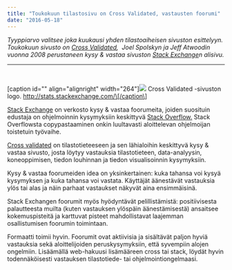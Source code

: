 ```yaml
---
title: "Toukokuun tilastosivu on Cross Validated, vastausten foorumi"
date: "2016-05-18"
---
```


_Tyyppiarvo valitsee joka kuukausi yhden tilastoaiheisen sivuston esittelyyn. Toukokuun sivusto on [Cross Validated](http://stats.stackexchange.com/),  Joel Spolskyn ja Jeff Atwoodin vuonna 2008 perustaneen kysy & vastaa sivuston [Stack Exchange](http://stackexchange.com/)n alisivu._

* * *

 

\[caption id="" align="alignright" width="264"\]![](http://cdn.sstatic.net/Sites/stats/img/apple-touch-icon@2.png?v=344f57aa10cc&a) Cross Validated -sivuston logo. http://stats.stackexchange.com/\[/caption\]

[Stack Exchange](http://stackexchange.com/) on verkosto kysy & vastaa foorumeita, joiden suosituin edustaja on ohjelmoinnin kysymyksiin keskittyvä [Stack Overflow.](http://stackoverflow.com/) Stack Overflowsta copypastaaminen onkin luultavasti aloittelevan ohjelmoijan toistetuin työvaihe.

[Cross validated](http://stats.stackexchange.com/) on tilastotieteeseen ja sen lähialoihin keskittyvä kysy & vastaa sivusto, josta löytyy vastauksia tilastotieteen, data-analyysin, koneoppimisen, tiedon louhinnan ja tiedon visualisoinnin kysymyksiin.

Kysy & vastaa foorumeiden idea on yksinkertainen: kuka tahansa voi kysyä kysymyksen ja kuka tahansa voi vastata. Käyttäjät äänestävät vastauksia ylös tai alas ja näin parhaat vastaukset näkyvät aina ensimmäisinä.

Stack Exchangen foorumit myös hyödyntävät pelillistämistä: positiivisesta palautteesta muilta (kuten vastauksen ylöspäin äänestämisestä) ansaitsee kokemuspisteitä ja karttuvat pisteet mahdollistavat laajemman osallistumisen foorumin toimintaan.

Formaatti toimii hyvin. Foorumit ovat aktiivisia ja sisältävät paljon hyviä vastauksia sekä aloittelijoiden peruskysymyksiin, että syvempiin alojen ongelmiin. Lisäämällä web-hakuusi lisämääreen cross tai stack, löydät hyvin todennäköisesti vastauksen tilastotiede- tai ohjelmointiongelmaasi.
